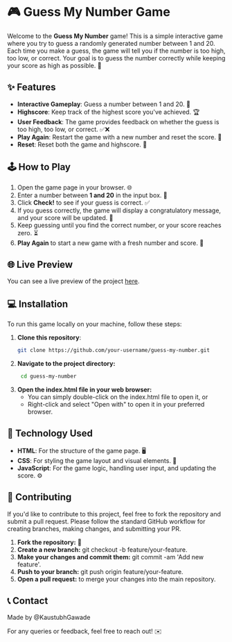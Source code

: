 # 🎮 Guess My Number Game

Welcome to the **Guess My Number** game! This is a simple interactive game where you try to guess a randomly generated number between 1 and 20. Each time you make a guess, the game will tell you if the number is too high, too low, or correct. Your goal is to guess the number correctly while keeping your score as high as possible. 🎯

## ✨ Features

- **Interactive Gameplay**: Guess a number between 1 and 20. 🎲
- **Highscore**: Keep track of the highest score you've achieved. 🏆
- **User Feedback**: The game provides feedback on whether the guess is too high, too low, or correct. ✅❌
- **Play Again**: Restart the game with a new number and reset the score. 🔄
- **Reset**: Reset both the game and highscore. 🔁

## 🕹️ How to Play

1. Open the game page in your browser. 🌐
2. Enter a number between **1 and 20** in the input box. 🔢
3. Click **Check!** to see if your guess is correct. ✅
4. If you guess correctly, the game will display a congratulatory message, and your score will be updated. 🎉
5. Keep guessing until you find the correct number, or your score reaches zero. ⏳
6. **Play Again** to start a new game with a fresh number and score. 🔄

## 🌐 Live Preview

You can see a live preview of the project [here](https://mysterynumber.netlify.app/).
## 💻 Installation

To run this game locally on your machine, follow these steps:

1. **Clone this repository**:
   ```bash
   git clone https://github.com/your-username/guess-my-number.git
2. **Navigate to the project directory:**
   ```bash
    cd guess-my-number
3.  **Open the index.html file in your web browser:**
    - You can simply double-click on the index.html file to open it, or
    - Right-click and select "Open with" to open it in your preferred browser.

## 🔧 Technology Used

- **HTML**: For the structure of the game page. 🖥️
- **CSS**: For styling the game layout and visual elements. 🎨
- **JavaScript**: For the game logic, handling user input, and updating the score. ⚙️

## 🤝 Contributing
If you'd like to contribute to this project, feel free to fork the repository and submit a pull request. Please follow the standard GitHub workflow for creating branches, making changes, and submitting your PR.

1. **Fork the repository:** 🍴
2. **Create a new branch:** git checkout -b feature/your-feature.
3. **Make your changes and commit them:** git commit -am 'Add new feature'.
4. **Push to your branch:** git push origin feature/your-feature.
5. **Open a pull request:** to merge your changes into the main repository.

## 📞 Contact
Made by @KaustubhGawade

For any queries or feedback, feel free to reach out! ✉️
